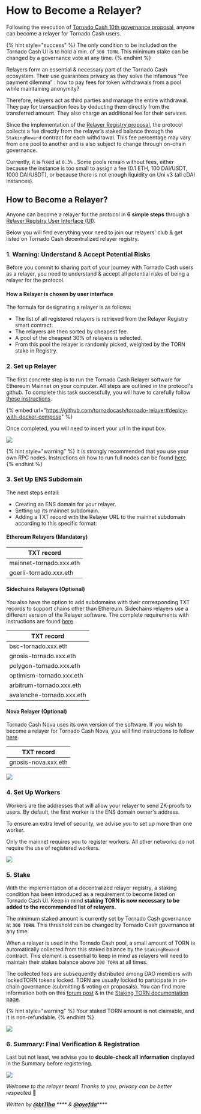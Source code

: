# How to Become a Relayer?

Following the execution of [Tornado Cash 10th governance proposal](https://tornadocash.eth.link/governance/10), anyone can become a relayer for Tornado Cash users.

{% hint style="success" %}
The only condition to be included on the Tornado Cash UI is to hold a min. of `300 TORN`. This minimum stake can be changed by a governance vote at any time.
{% endhint %}

Relayers form an essential & necessary part of the Tornado Cash ecosystem. Their use guarantees privacy as they solve the infamous “fee payment dilemma” : how to pay fees for token withdrawals from a pool while maintaining anonymity?

Therefore, relayers act as third parties and manage the entire withdrawal. They pay for transaction fees by deducting them directly from the transferred amount. They also charge an additional fee for their services.

Since the implementation of the [Relayer Registry proposal](https://tornadocash.eth.link/governance/10), the protocol collects a fee directly from the relayer’s staked balance through the `StakingReward` contract for each withdrawal. This fee percentage may vary from one pool to another and is also subject to change through on-chain governance.

Currently, it is fixed at `0.3%` . Some pools remain without fees, either because the instance is too small to assign a fee (0.1 ETH, 100 DAI/USDT, 1000 DAI/USDT), or because there is not enough liquidity on Uni v3 (all cDAI instances).

## How to Become a Relayer?

Anyone can become a relayer for the protocol in **6 simple steps** through a [Relayer Registry User Interface (UI)](https://relayers-network.tornadocash.eth.limo).

Below you will find everything your need to join our relayers' club & get listed on Tornado Cash decentralized relayer registry.

### 1. Warning: Understand & Accept Potential Risks

Before you commit to sharing part of your journey with Tornado Cash users as a relayer, you need to understand & accept all potential risks of being a relayer for the protocol.

#### How a Relayer is chosen by user interface

The formula for designating a relayer is as follows:

* The list of all registered relayers is retrieved from the Relayer Registry smart contract.
* The relayers are then sorted by cheapest fee.
* A pool of the cheapest 30% of relayers is selected.
* From this pool the relayer is randomly picked, weighted by the TORN stake in Registry.

### 2. Set up Relayer

The first concrete step is to run the Tornado Cash Relayer software for Ethereum Mainnet on your computer. All steps are outlined in the protocol's github. To complete this task successfully, you will have to carefully follow [these instructions](https://github.com/tornadocash/tornado-relayer#deploy-with-docker-compose).

{% embed url="https://github.com/tornadocash/tornado-relayer#deploy-with-docker-compose" %}

Once completed, you will need to insert your url in the input box.

![](../.gitbook/assets/2.png)

{% hint style="warning" %}
It is strongly recommended that you use your own RPC nodes. Instructions on how to run full nodes can be found [here](https://github.com/feshchenkod/rpc-nodes).
{% endhint %}

### 3. Set Up ENS Subdomain

The next steps entail:

* Creating an ENS domain for your relayer.
* Setting up its mainnet subdomain.
* Adding a TXT record with the Relayer URL to the mainnet subdomain according to this specific format:

#### **Ethereum Relayers (Mandatory)**

| TXT record              |
| ----------------------- |
| mainnet-tornado.xxx.eth |
| goerli-tornado.xxx.eth  |

#### **Sidechains Relayers (Optional)**

You also have the option to add subdomains with their corresponding TXT records to support chains other than Ethereum. Sidechains relayers use a different version of the Relayer software. The complete requirements with instructions are found [here](https://github.com/tornadocash/tornado-relayer/blob/light/README.md).

| TXT record                |
| ------------------------- |
| bsc-tornado.xxx.eth       |
| gnosis-tornado.xxx.eth    |
| polygon-tornado.xxx.eth   |
| optimism-tornado.xxx.eth  |
| arbitrum-tornado.xxx.eth  |
| avalanche-tornado.xxx.eth |

#### **Nova Relayer (Optional)**

Tornado Cash Nova uses its own version of the software. If you wish to become a relayer for Tornado Cash Nova, you will find instructions to follow [here](https://github.com/tornadocash/tornado-pool-relayer#deploy-with-docker-compose).

| TXT record          |
| ------------------- |
| gnosis-nova.xxx.eth |

![](../.gitbook/assets/3.png)

### **4. Set Up Workers**

Workers are the addresses that will allow your relayer to send ZK-proofs to users. By default, the first worker is the ENS domain owner's address.

To ensure an extra level of security, we advise you to set up more than one worker.

Only the mainnet requires you to register workers. All other networks do not require the use of registered workers.

![](../.gitbook/assets/4.png)

### 5. Stake

With the implementation of a decentralized relayer registry, a staking condition has been introduced as a requirement to become listed on Tornado Cash UI. Keep in mind **staking TORN is now necessary to be added to the recommended list of relayers.**

The minimum staked amount is currently set by Tornado Cash governance at **`300 TORN`**. This threshold can be changed by Tornado Cash governance at any time.

When a relayer is used in the Tornado Cash pool, a small amount of TORN is automatically collected from this staked balance by the `StakingReward` contract. This element is essential to keep in mind as relayers will need to maintain their stakes balance above `300 TORN` at all times.

The collected fees are subsequently distributed among DAO members with lockedTORN tokens locked. TORN are usually locked to participate in on-chain governance (submitting & voting on proposals). You can find more information both on this [forum post](https://torn.community/t/proposal-relayer-registry-setting-parameters-after-audit/2134) & in the [Staking TORN documentation page](staking.md).

{% hint style="warning" %}
Your staked TORN amount is not claimable, and it is non-refundable.
{% endhint %}

![](../.gitbook/assets/5.png)

### 6. Summary: Final Verification & Registration

Last but not least, we advise you to **double-check all information** displayed in the Summary before registering.

![](../.gitbook/assets/6.png)

_Welcome to the relayer team! Thanks to you, privacy can be better respected_ 💚

_Written by_ [_**@bt11ba**_](https://torn.community/u/bt11ba/) _\*\*\*\* &_ [_**@ayefda**_](https://torn.community/u/ayefda)\*\*\*\*
